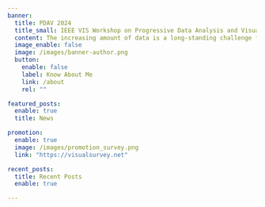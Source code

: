 ```yaml
---
banner:
  title: PDAV 2024
  title_small: IEEE VIS Workshop on Progressive Data Analysis and Visualization
  content: The increasing amount of data is a long-standing challenge for data analysis systems. Although building interactive systems has been a central focus of the visualization community, when applied to large-scale data and complex algorithms, most current visualization systems suffer from long, unmanaged computation delays between user interactions and system responses, rendering them unusable. The critical challenge we face here is to make a system’s latency manageable, ultimately ensuring it remains below the golden limits of human latency regardless of the amount of input data and complexity of algorithms. <br>  Progressive Data Analysis and Visualization (PDAV) is a novel programming paradigm to control latency by replacing long computations with a series of smaller computations with bounded latency, improving iteratively until the whole computation is completed or until the user is satisfied with the latest iteration. Thus, PDAV computations also need to inform the user about the quality of the result to allow early decisions with controlled quality.<br>With PDAV, visual exploration systems can scale to large data sizes and use complex algorithms interactively, provided they are adapted to run progressively.<br>The workshop will present state-of-the-art research and work-in-progress to design and implement PDAV systems.
  image_enable: false
  image: /images/banner-author.png
  button:
    enable: false
    label: Know About Me
    link: /about
    rel: ""

featured_posts:
  enable: true
  title: News

promotion:
  enable: true
  image: /images/promotion_survey.png
  link: "https://visualsurvey.net"

recent_posts:
  title: Recent Posts
  enable: true

---
```


